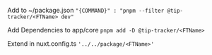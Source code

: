 Add to ~/package.json
`"{COMMAND}" : "pnpm --filter @tip-tracker/<FTName> dev"`

Add Dependencies to app/core
`pnpm add -D @tip-tracker/<FTName>`

Extend in nuxt.config.ts
`'../../package/<FTName>'`
